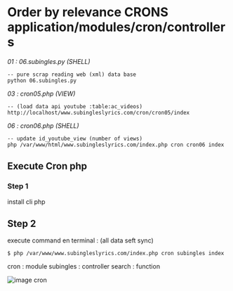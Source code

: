 # Order by relevance CRONS **application/modules/cron/controllers**

*01 : 06.subingles.py (SHELL)*
	
	-- pure scrap reading web (xml) data base
	python 06.subingles.py

*03 : cron05.php  (VIEW)*

    -- (load data api youtube :table:ac_videos)
    http://localhost/www.subingleslyrics.com/cron/cron05/index

*06 : cron06.php (SHELL)*
    
    -- update id_youtube_view (number of views)
    php /var/www/html/www.subingleslyrics.com/index.php cron cron06 index




## Execute Cron php


### Step 1

install cli php


## Step 2
execute command en terminal :
(all data seft sync)

    $ php /var/www/www.subingleslyrics.com/index.php cron subingles index

cron : module
subingles : controller
search : function


![image cron](http://i61.tinypic.com/2wf4b41.png)